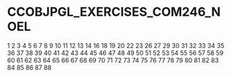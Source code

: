 # CCOBJPGL_EXERCISES_COM246_NOEL




1
2
3
4
5
6
7
8
9
10
11
12
13
14
16
18
19
20
22
23
26
27
29
30
31
32
33
34
35
36
37
38
39
40
41
42
43
44
45
46
47
48
49
50
51
52
53
54
55
56
57
58
59
60
61
62
63
64
65
66
67
68
69
70
71
72
73
74
75
76
77
78
79
80
81
82
83
84
85
86
87
88
